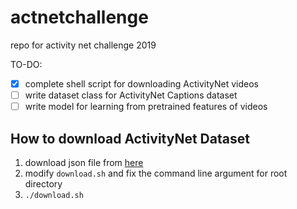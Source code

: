 # actnetchallenge
repo for activity net challenge 2019

TO-DO:
- [x] complete shell script for downloading ActivityNet videos
- [ ] write dataset class for ActivityNet Captions dataset
- [ ] write model for learning from pretrained features of videos

## How to download ActivityNet Dataset
1. download json file from [here](http://ec2-52-11-11-89.us-west-2.compute.amazonaws.com/files/activity_net.v1-3.min.json)
1. modify `download.sh` and fix the command line argument for root directory
1. `./download.sh`
